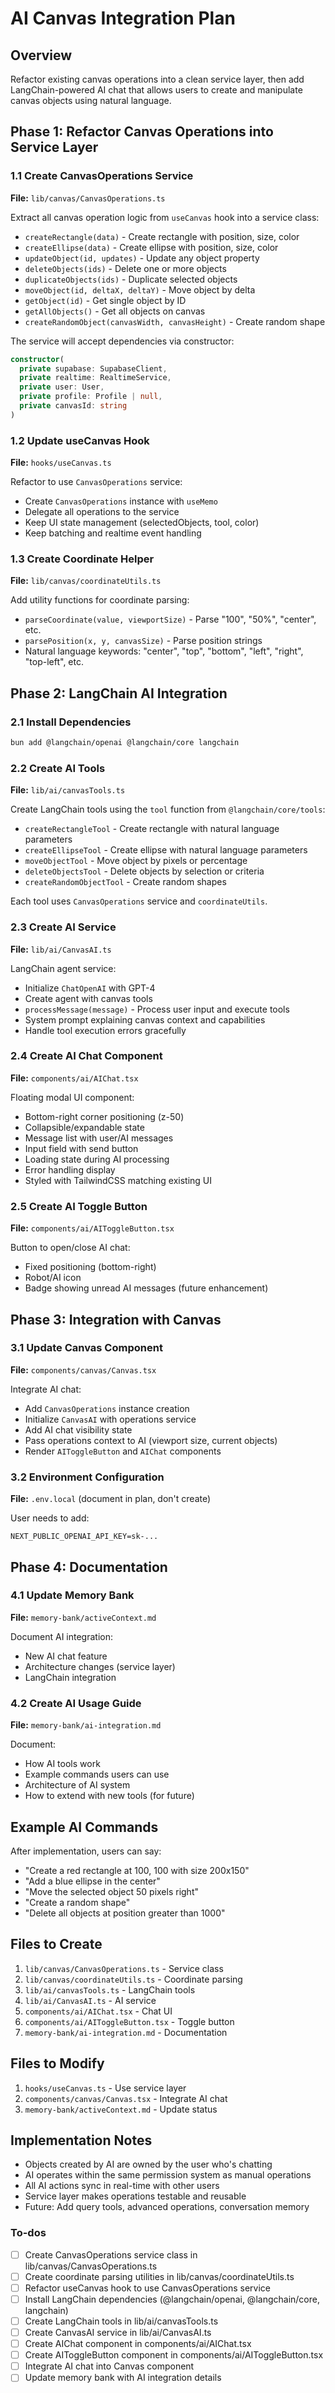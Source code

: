 <!-- 517de4ac-893d-41e0-98e2-45501d11e3f1 0843f2ff-3e1e-476e-bf73-7ab8d5b6a314 -->
# AI Canvas Integration Plan

## Overview

Refactor existing canvas operations into a clean service layer, then add LangChain-powered AI chat that allows users to create and manipulate canvas objects using natural language.

## Phase 1: Refactor Canvas Operations into Service Layer

### 1.1 Create CanvasOperations Service

**File:** `lib/canvas/CanvasOperations.ts`

Extract all canvas operation logic from `useCanvas` hook into a service class:

- `createRectangle(data)` - Create rectangle with position, size, color
- `createEllipse(data)` - Create ellipse with position, size, color
- `updateObject(id, updates)` - Update any object property
- `deleteObjects(ids)` - Delete one or more objects
- `duplicateObjects(ids)` - Duplicate selected objects
- `moveObject(id, deltaX, deltaY)` - Move object by delta
- `getObject(id)` - Get single object by ID
- `getAllObjects()` - Get all objects on canvas
- `createRandomObject(canvasWidth, canvasHeight)` - Create random shape

The service will accept dependencies via constructor:

```typescript
constructor(
  private supabase: SupabaseClient,
  private realtime: RealtimeService, 
  private user: User,
  private profile: Profile | null,
  private canvasId: string
)
```

### 1.2 Update useCanvas Hook

**File:** `hooks/useCanvas.ts`

Refactor to use `CanvasOperations` service:

- Create `CanvasOperations` instance with `useMemo`
- Delegate all operations to the service
- Keep UI state management (selectedObjects, tool, color)
- Keep batching and realtime event handling

### 1.3 Create Coordinate Helper

**File:** `lib/canvas/coordinateUtils.ts`

Add utility functions for coordinate parsing:

- `parseCoordinate(value, viewportSize)` - Parse "100", "50%", "center", etc.
- `parsePosition(x, y, canvasSize)` - Parse position strings
- Natural language keywords: "center", "top", "bottom", "left", "right", "top-left", etc.

## Phase 2: LangChain AI Integration

### 2.1 Install Dependencies

```bash
bun add @langchain/openai @langchain/core langchain
```

### 2.2 Create AI Tools

**File:** `lib/ai/canvasTools.ts`

Create LangChain tools using the `tool` function from `@langchain/core/tools`:

- `createRectangleTool` - Create rectangle with natural language parameters
- `createEllipseTool` - Create ellipse with natural language parameters  
- `moveObjectTool` - Move object by pixels or percentage
- `deleteObjectsTool` - Delete objects by selection or criteria
- `createRandomObjectTool` - Create random shapes

Each tool uses `CanvasOperations` service and `coordinateUtils`.

### 2.3 Create AI Service

**File:** `lib/ai/CanvasAI.ts`

LangChain agent service:

- Initialize `ChatOpenAI` with GPT-4
- Create agent with canvas tools
- `processMessage(message)` - Process user input and execute tools
- System prompt explaining canvas context and capabilities
- Handle tool execution errors gracefully

### 2.4 Create AI Chat Component

**File:** `components/ai/AIChat.tsx`

Floating modal UI component:

- Bottom-right corner positioning (z-50)
- Collapsible/expandable state
- Message list with user/AI messages
- Input field with send button
- Loading state during AI processing
- Error handling display
- Styled with TailwindCSS matching existing UI

### 2.5 Create AI Toggle Button

**File:** `components/ai/AIToggleButton.tsx`

Button to open/close AI chat:

- Fixed positioning (bottom-right)
- Robot/AI icon
- Badge showing unread AI messages (future enhancement)

## Phase 3: Integration with Canvas

### 3.1 Update Canvas Component

**File:** `components/canvas/Canvas.tsx`

Integrate AI chat:

- Add `CanvasOperations` instance creation
- Initialize `CanvasAI` with operations service
- Add AI chat visibility state
- Pass operations context to AI (viewport size, current objects)
- Render `AIToggleButton` and `AIChat` components

### 3.2 Environment Configuration

**File:** `.env.local` (document in plan, don't create)

User needs to add:

```
NEXT_PUBLIC_OPENAI_API_KEY=sk-...
```

## Phase 4: Documentation

### 4.1 Update Memory Bank

**File:** `memory-bank/activeContext.md`

Document AI integration:

- New AI chat feature
- Architecture changes (service layer)
- LangChain integration

### 4.2 Create AI Usage Guide

**File:** `memory-bank/ai-integration.md`

Document:

- How AI tools work
- Example commands users can use
- Architecture of AI system
- How to extend with new tools (for future)

## Example AI Commands

After implementation, users can say:

- "Create a red rectangle at 100, 100 with size 200x150"
- "Add a blue ellipse in the center"
- "Move the selected object 50 pixels right"
- "Create a random shape"
- "Delete all objects at position greater than 1000"

## Files to Create

1. `lib/canvas/CanvasOperations.ts` - Service class
2. `lib/canvas/coordinateUtils.ts` - Coordinate parsing
3. `lib/ai/canvasTools.ts` - LangChain tools
4. `lib/ai/CanvasAI.ts` - AI service
5. `components/ai/AIChat.tsx` - Chat UI
6. `components/ai/AIToggleButton.tsx` - Toggle button
7. `memory-bank/ai-integration.md` - Documentation

## Files to Modify

1. `hooks/useCanvas.ts` - Use service layer
2. `components/canvas/Canvas.tsx` - Integrate AI chat
3. `memory-bank/activeContext.md` - Update status

## Implementation Notes

- Objects created by AI are owned by the user who's chatting
- AI operates within the same permission system as manual operations
- All AI actions sync in real-time with other users
- Service layer makes operations testable and reusable
- Future: Add query tools, advanced operations, conversation memory

### To-dos

- [ ] Create CanvasOperations service class in lib/canvas/CanvasOperations.ts
- [ ] Create coordinate parsing utilities in lib/canvas/coordinateUtils.ts
- [ ] Refactor useCanvas hook to use CanvasOperations service
- [ ] Install LangChain dependencies (@langchain/openai, @langchain/core, langchain)
- [ ] Create LangChain tools in lib/ai/canvasTools.ts
- [ ] Create CanvasAI service in lib/ai/CanvasAI.ts
- [ ] Create AIChat component in components/ai/AIChat.tsx
- [ ] Create AIToggleButton component in components/ai/AIToggleButton.tsx
- [ ] Integrate AI chat into Canvas component
- [ ] Update memory bank with AI integration details